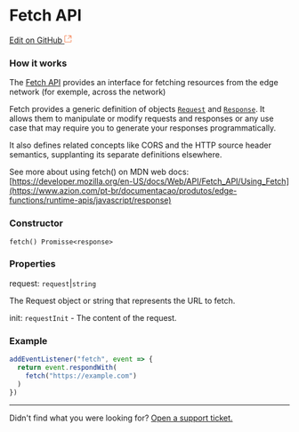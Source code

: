 # Fetch **API**

[Edit on GitHub <svg width="14" height="14" xmlns="http://www.w3.org/2000/svg"><g fill="none" stroke="#F3652B"><path d="M4.81.71H.672v11.43H12.1V8.001" stroke-width=".8"/><path d="M6.87.786h5.155V5.94M6.31 6.5L12.026.786"/></g></svg>](https://github.com/aziontech/docs_en/edit/master/edge-functions/runtime-apis/javascript/fetch/index.md)

### How it works

The [Fetch API](https://developer.mozilla.org/en-US/docs/Web/API/Fetch_API) provides an interface for fetching resources from the edge network (for exemple, across the network)

Fetch provides a generic definition of objects [`Request`](https://developer.mozilla.org/pt-BR/docs/Web/API/Request) and [`Response`](https://developer.mozilla.org/pt-BR/docs/Web/API/Response). It allows them to manipulate or modify requests and responses or any use case that may require you to generate your responses programmatically.

It also defines related concepts like CORS and the HTTP source header semantics, supplanting its separate definitions elsewhere.

See more about using fetch() on MDN web docs: [https://developer.mozilla.org/en-US/docs/Web/API/Fetch_API/Using_Fetch](https://www.azion.com/pt-br/documentacao/produtos/edge-functions/runtime-apis/javascript/response)

### Constructor 

`fetch() Promisse<response>`

### Properties

request: `request`|`string`

The Request object or string that represents the URL to fetch.

init: `requestInit`  - The content of the request. 

### Example

~~~javascript
addEventListener("fetch", event => {
  return event.respondWith(
    fetch("https://example.com")
  )
})
~~~



---

Didn't find what you were looking for? [Open a support ticket.](https://tickets.azion.com/)

